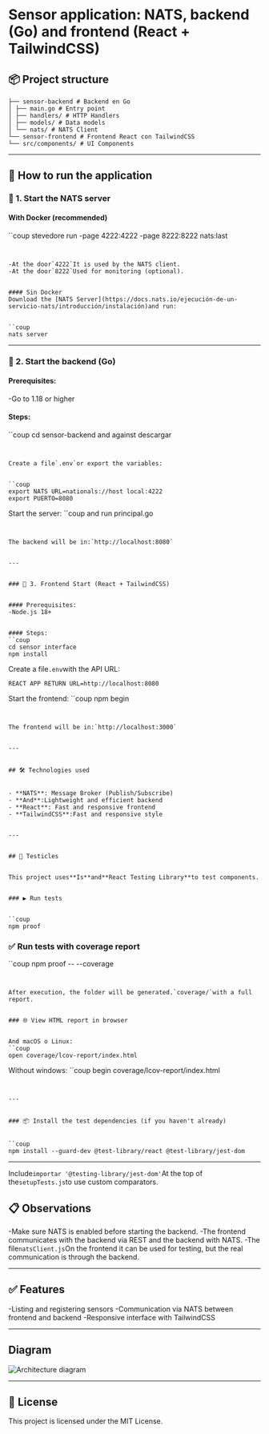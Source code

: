 # Sensor application: NATS, backend (Go) and frontend (React + TailwindCSS)


## 📦 Project structure


```
├── sensor-backend # Backend en Go
│ ├── main.go # Entry point
│ ├── handlers/ # HTTP Handlers
│ ├── models/ # Data models
│ └── nats/ # NATS Client
└── sensor-frontend # Frontend React con TailwindCSS
└── src/components/ # UI Components
```


---


## 🚀 How to run the application


### 🔁 1. Start the NATS server


#### With Docker (recommended)
``coup
stevedore run -page 4222:4222 -page 8222:8222 nats:last
```


-At the door`4222`It is used by the NATS client.
-At the door`8222`Used for monitoring (optional).


#### Sin Docker
Download the [NATS Server](https://docs.nats.io/ejecución-de-un-servicio-nats/introducción/instalación)and run:


``coup
nats server
```


---


### 🧠 2. Start the backend (Go)


#### Prerequisites:
-Go to 1.18 or higher


#### Steps:
``coup
cd sensor-backend
and against descargar
```


Create a file`.env`or export the variables:


``coup
export NATS URL=nationals://host local:4222
export PUERTO=8080
```


Start the server:
``coup
and run principal.go
```


The backend will be in:`http://localhost:8080`


---


### 🎨 3. Frontend Start (React + TailwindCSS)


#### Prerequisites:
-Node.js 18+


#### Steps:
``coup
cd sensor interface
npm install
```


Create a file`.env`with the API URL:
```env
REACT APP RETURN URL=http://localhost:8080
```


Start the frontend:
``coup
npm begin
```


The frontend will be in:`http://localhost:3000`


---


## 🛠️ Technologies used


- **NATS**: Message Broker (Publish/Subscribe)
- **And**:Lightweight and efficient backend
- **React**: Fast and responsive frontend
- **TailwindCSS**:Fast and responsive style


---


## 🧪 Testicles


This project uses**Is**and**React Testing Library**to test components.


### ▶️ Run tests


``coup
npm proof
```


### ✅ Run tests with coverage report


``coup
npm proof -- --coverage
```


After execution, the folder will be generated.`coverage/`with a full report.


### 🌐 View HTML report in browser


And macOS o Linux:
``coup
open coverage/lcov-report/index.html
```


Without windows:
``coup
begin coverage/lcov-report/index.html
```


---


### 📦 Install the test dependencies (if you haven't already)


``coup
npm install --guard-dev @test-library/react @test-library/jest-dom
```


---


Include`importar '@testing-library/jest-dom'`At the top of the`setupTests.js`to use custom comparators.




## 📋 Observations


-Make sure NATS is enabled before starting the backend.
-The frontend communicates with the backend via REST and the backend with NATS.
-The file`natsClient.js`On the frontend it can be used for testing, but the real communication is through the backend.


---


## ✅ Features


-Listing and registering sensors
-Communication via NATS between frontend and backend
-Responsive interface with TailwindCSS


---


## Diagram


![Architecture diagram](./arquitectura-de-simulación-de-sensores.png)


---


## 📄 License


This project is licensed under the MIT License.
